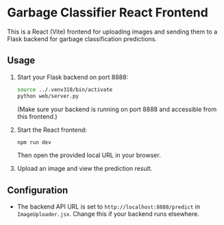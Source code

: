 # Garbage Classifier React Frontend

This is a React (Vite) frontend for uploading images and sending them to a Flask backend for garbage classification predictions.

## Usage

1. Start your Flask backend on port 8888:
   ```sh
   source ../.venv310/bin/activate
   python web/server.py
   ```
   (Make sure your backend is running on port 8888 and accessible from this frontend.)

2. Start the React frontend:
   ```sh
   npm run dev
   ```
   Then open the provided local URL in your browser.

3. Upload an image and view the prediction result.

## Configuration
- The backend API URL is set to `http://localhost:8888/predict` in `ImageUploader.jsx`. Change this if your backend runs elsewhere.
